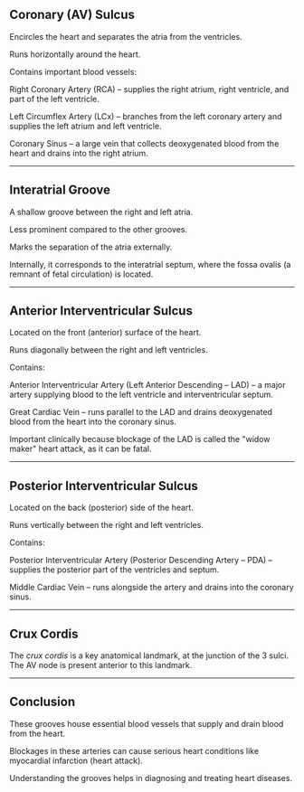 ## Coronary (AV) Sulcus

Encircles the heart and separates the atria from the ventricles.

Runs horizontally around the heart.

Contains important blood vessels:

Right Coronary Artery (RCA) – supplies the right atrium, right ventricle, and part of the left ventricle.

Left Circumflex Artery (LCx) – branches from the left coronary artery and supplies the left atrium and left ventricle.

Coronary Sinus – a large vein that collects deoxygenated blood from the heart and drains into the right atrium.

---
## Interatrial Groove

A shallow groove between the right and left atria.

Less prominent compared to the other grooves.

Marks the separation of the atria externally.

Internally, it corresponds to the interatrial septum, where the fossa ovalis (a remnant of fetal circulation) is located.

---
## Anterior Interventricular Sulcus

Located on the front (anterior) surface of the heart.

Runs diagonally between the right and left ventricles.

Contains:

Anterior Interventricular Artery (Left Anterior Descending – LAD) – a major artery supplying blood to the left ventricle and interventricular septum.

Great Cardiac Vein – runs parallel to the LAD and drains deoxygenated blood from the heart into the coronary sinus.


Important clinically because blockage of the LAD is called the "widow maker" heart attack, as it can be fatal.

---

## Posterior Interventricular Sulcus

Located on the back (posterior) side of the heart.

Runs vertically between the right and left ventricles.

Contains:

Posterior Interventricular Artery (Posterior Descending Artery – PDA) – supplies the posterior part of the ventricles and septum.

Middle Cardiac Vein – runs alongside the artery and drains into the coronary sinus.

---

## Crux Cordis

The _crux cordis_ is a key anatomical landmark, at the junction of the 3 sulci.
The AV node is present anterior to this landmark.

---

## Conclusion

These grooves house essential blood vessels that supply and drain blood from the heart.

Blockages in these arteries can cause serious heart conditions like myocardial infarction (heart attack).

Understanding the grooves helps in diagnosing and treating heart diseases.